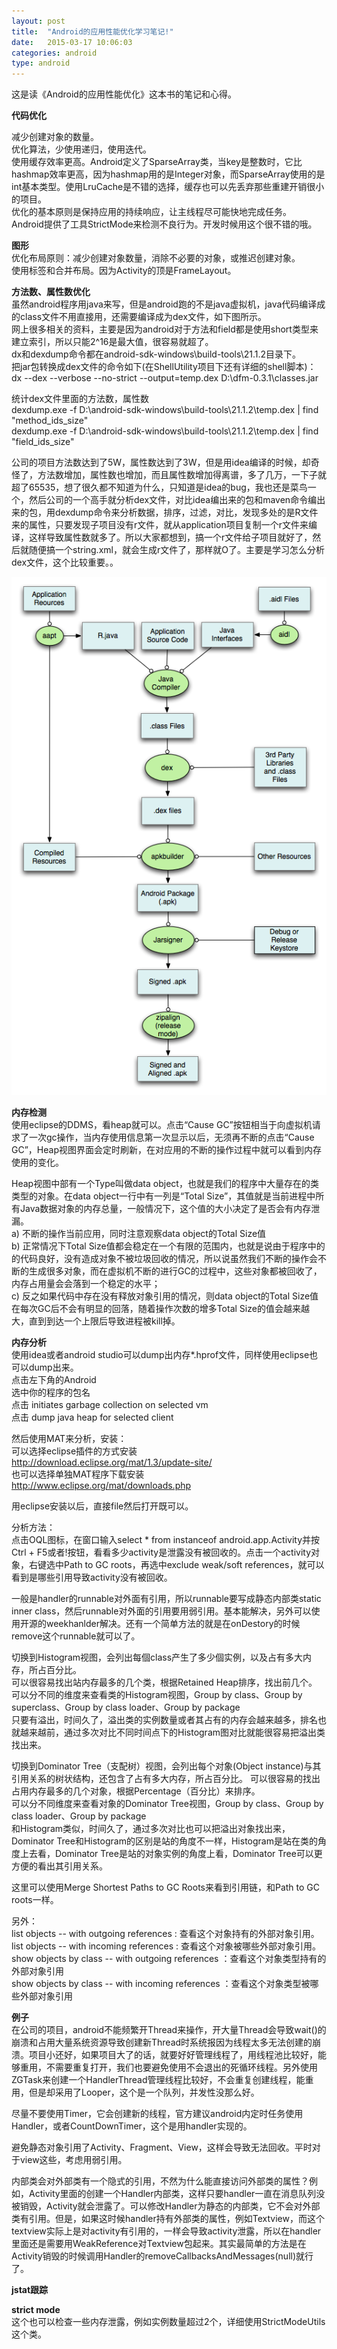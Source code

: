 ```yaml
---
layout: post
title:  "Android的应用性能优化学习笔记!"
date:   2015-03-17 10:06:03
categories: android
type: android
---
```


这是读《Android的应用性能优化》这本书的笔记和心得。

**代码优化**

减少创建对象的数量。  
优化算法，少使用递归，使用迭代。  
使用缓存效率更高。Android定义了SparseArray类，当key是整数时，它比hashmap效率更高，因为hashmap用的是Integer对象，而SparseArray使用的是int基本类型。使用LruCache是不错的选择，缓存也可以先丢弃那些重建开销很小的项目。  
优化的基本原则是保持应用的持续响应，让主线程尽可能快地完成任务。  
Android提供了工具StrictMode来检测不良行为。开发时候用这个很不错的哦。

**图形**  
优化布局原则：减少创建对象数量，消除不必要的对象，或推迟创建对象。  
使用<merge/>标签和合并布局。因为Activity的顶是FrameLayout。  

**方法数、属性数优化**  
虽然android程序用java来写，但是android跑的不是java虚拟机，java代码编译成的class文件不用直接用，还需要编译成为dex文件，如下图所示。  
网上很多相关的资料，主要是因为android对于方法和field都是使用short类型来建立索引，所以只能2^16是最大值，很容易就超了。  
dx和dexdump命令都在android-sdk-windows\build-tools\21.1.2目录下。  
把jar包转换成dex文件的命令如下(在ShellUtility项目下还有详细的shell脚本)：  
dx --dex --verbose --no-strict --output=temp.dex D:\dfm-0.3.1\classes.jar  

统计dex文件里面的方法数，属性数  
dexdump.exe -f D:\android-sdk-windows\build-tools\21.1.2\temp.dex | find "method_ids_size"  
dexdump.exe -f D:\android-sdk-windows\build-tools\21.1.2\temp.dex | find "field_ids_size"  

公司的项目方法数达到了5W，属性数达到了3W，但是用idea编译的时候，却奇怪了，方法数增加，属性数也增加，而且属性数增加得离谱，多了几万，一下子就超了65535，想了很久都不知道为什么，只知道是idea的bug，我也还是菜鸟一个，然后公司的一个高手就分析dex文件，对比idea编出来的包和maven命令编出来的包，用dexdump命令来分析数据，排序，过滤，对比，发现多处的是R文件来的属性，只要发现子项目没有r文件，就从application项目复制一个r文件来编译，这样导致属性数就多了。所以大家都想到，搞一个r文件给子项目就好了，然后就随便搞一个string.xml，就会生成r文件了，那样就O了。主要是学习怎么分析dex文件，这个比较重要。。

![alt build_dex](/image/build_dex.png "build_dex") 

**内存检测**  
使用eclipse的DDMS，看heap就可以。点击“Cause GC”按钮相当于向虚拟机请求了一次gc操作，当内存使用信息第一次显示以后，无须再不断的点击“Cause GC”，Heap视图界面会定时刷新，在对应用的不断的操作过程中就可以看到内存使用的变化。

Heap视图中部有一个Type叫做data object，也就是我们的程序中大量存在的类类型的对象。在data object一行中有一列是“Total Size”，其值就是当前进程中所有Java数据对象的内存总量，一般情况下，这个值的大小决定了是否会有内存泄漏。  
a) 不断的操作当前应用，同时注意观察data object的Total Size值  
b) 正常情况下Total Size值都会稳定在一个有限的范围内，也就是说由于程序中的的代码良好，没有造成对象不被垃圾回收的情况，所以说虽然我们不断的操作会不断的生成很多对象，而在虚拟机不断的进行GC的过程中，这些对象都被回收了，内存占用量会会落到一个稳定的水平；  
c) 反之如果代码中存在没有释放对象引用的情况，则data object的Total Size值在每次GC后不会有明显的回落，随着操作次数的增多Total Size的值会越来越大，直到到达一个上限后导致进程被kill掉。  

**内存分析**  
使用idea或者android studio可以dump出内存*.hprof文件，同样使用eclipse也可以dump出来。  
点击左下角的Android  
选中你的程序的包名  
点击 initiates garbage collection on selected vm  
点击 dump java heap for selected client  

然后使用MAT来分析，安装：  
可以选择eclipse插件的方式安装  
http://download.eclipse.org/mat/1.3/update-site/  
也可以选择单独MAT程序下载安装  
http://www.eclipse.org/mat/downloads.php

用eclipse安装以后，直接file然后打开既可以。

分析方法：  
点击OQL图标，在窗口输入select * from instanceof android.app.Activity并按Ctrl + F5或者!按钮，看看多少activity是泄露没有被回收的。点击一个activity对象，右键选中Path to GC roots，再选中exclude weak/soft references，就可以看到是哪些引用导致activity没有被回收。

一般是handler的runnable对外面有引用，所以runnable要写成静态内部类static inner class，然后runnable对外面的引用要用弱引用。基本能解决，另外可以使用开源的weekhanlder解决。还有一个简单方法的就是在onDestory的时候remove这个runnable就可以了。

切换到Histogram视图，会列出每個class产生了多少個实例，以及占有多大内存，所占百分比。  
可以很容易找出站内存最多的几个类，根据Retained Heap排序，找出前几个。  
可以分不同的维度来查看类的Histogram视图，Group by class、Group by superclass、Group by class  loader、Group by package  
只要有溢出，时间久了，溢出类的实例数量或者其占有的内存会越来越多，排名也就越来越前，通过多次对比不同时间点下的Histogram图对比就能很容易把溢出类找出来。  

切换到Dominator Tree（支配树）视图，会列出每个对象(Object instance)与其引用关系的树状结构，还包含了占有多大内存，所占百分比。
可以很容易的找出占用内存最多的几个对象，根据Percentage（百分比）来排序。  
可以分不同维度来查看对象的Dominator Tree视图，Group by class、Group by class  loader、Group by package  
和Histogram类似，时间久了，通过多次对比也可以把溢出对象找出来，Dominator Tree和Histogram的区别是站的角度不一样，Histogram是站在类的角度上去看，Dominator Tree是站的对象实例的角度上看，Dominator Tree可以更方便的看出其引用关系。

这里可以使用Merge Shortest Paths to GC Roots来看到引用链，和Path to GC roots一样。

另外：  
list objects -- with outgoing references : 查看这个对象持有的外部对象引用。  
list objects -- with incoming references : 查看这个对象被哪些外部对象引用。  
show objects by class  --  with outgoing references ：查看这个对象类型持有的外部对象引用  
show objects by class  --  with incoming references ：查看这个对象类型被哪些外部对象引用   

**例子**  
在公司的项目，android不能频繁开Thread来操作，开大量Thread会导致wait()的崩溃和占用大量系统资源导致创建新Thread时系统报因为线程太多无法创建的崩溃。项目小还好，如果项目大了的话，就要好好管理线程了，用线程池比较好，能够重用，不需要重复打开，我们也要避免使用不会退出的死循环线程。另外使用ZGTask来创建一个HandlerThread管理线程比较好，不会重复创建线程，能重用，但是却采用了Looper，这个是一个队列，并发性没那么好。

尽量不要使用Timer，它会创建新的线程，官方建议android内定时任务使用Handler，或者CountDownTimer，这个是用handler实现的。

避免静态对象引用了Activity、Fragment、View，这样会导致无法回收。平时对于view这些，考虑用弱引用。

内部类会对外部类有一个隐式的引用，不然为什么能直接访问外部类的属性？例如，Activity里面的创建一个Handler内部类，这样只要handler一直在消息队列没被销毁，Activity就会泄露了。可以修改Handler为静态的内部类，它不会对外部类有引用。但是，如果这时候handler持有外部类的属性，例如Textview，而这个textview实际上是对activity有引用的，一样会导致activity泄露，所以在handler里面还是需要用WeakReference对Textview包起来。其实最简单的方法是在Activity销毁的时候调用Handler的removeCallbacksAndMessages(null)就行了。

**jstat跟踪**  
 
 
**strict mode**  
这个也可以检查一些内存泄露，例如实例数量超过2个，详细使用StrictModeUtils这个类。